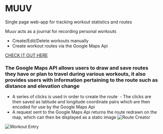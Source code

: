 # MUUV 
Single page web-app for tracking workout statistics and routes 

Muuv acts as a journal for recording personal workouts
- Create/Edit/Delete workouts manually 
- Create workout routes via the Google Maps Api


[CHECK IT OUT HERE](https://www.muuv.herokuapp.com)

### The Google Maps API allows users to draw and save routes they have or plan to travel during various workouts, it also provides users with information pertaining to the route such as distance and elevation change
  - A series of clicks is used in order to create the route
  - The clicks are then saved as latitude and longitude coordinate pairs which are then encoded for use by the Google Maps Api
  - A request sent to the Google Maps Api returns the route redrawn on the map, which can then be displayed as a static image
![Route Creator](https://i.imgur.com/XQhRIhw.png "Route Creation")

![Workout Entry](https://i.imgur.com/p1F9nK5.png "Workout Entry")
